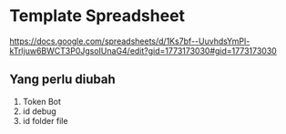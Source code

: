 # Template Spreadsheet
https://docs.google.com/spreadsheets/d/1Ks7bf--UuvhdsYmPl-kTrljuw6BWCT3P0JgsoIUnaG4/edit?gid=1773173030#gid=1773173030
## Yang perlu diubah
1. Token Bot
2. id debug
3. id folder file
